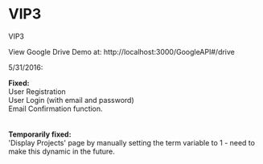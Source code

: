 # VIP3
VIP3

View Google Drive Demo at: http://localhost:3000/GoogleAPI#/drive

5/31/2016:

<b>Fixed:<br></b>
User Registration<br>
User Login (with email and password)<br>
Email Confirmation function. <br>
<br><br>
<b>Temporarily fixed:<br></b>
'Display Projects' page by manually setting the term variable to 1 - need to make this dynamic in the future.<br>
